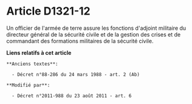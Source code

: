 # Article D1321-12

Un officier de l'armée de terre assure les fonctions d'adjoint militaire du directeur général de la sécurité civile et de la
gestion des crises et de commandant des formations militaires de la sécurité civile.

**Liens relatifs à cet article**

	**Anciens textes**:

	  - Décret n°88-286 du 24 mars 1988 - art. 2 (Ab)

	**Modifié par**:

	  - Décret n°2011-988 du 23 août 2011 - art. 6
